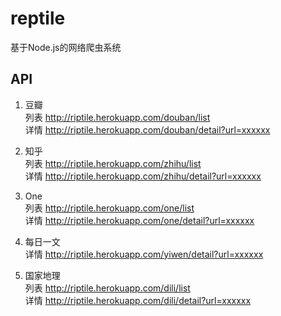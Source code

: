 # reptile
基于Node.js的网络爬虫系统

## API
1. 豆瓣  
列表 http://riptile.herokuapp.com/douban/list  
详情 http://riptile.herokuapp.com/douban/detail?url=xxxxxx

2. 知乎  
列表 http://riptile.herokuapp.com/zhihu/list  
详情 http://riptile.herokuapp.com/zhihu/detail?url=xxxxxx

3. One  
列表 http://riptile.herokuapp.com/one/list  
详情 http://riptile.herokuapp.com/one/detail?url=xxxxxx

4. 每日一文  
详情 http://riptile.herokuapp.com/yiwen/detail?url=xxxxxx

5. 国家地理  
列表 http://riptile.herokuapp.com/dili/list  
详情 http://riptile.herokuapp.com/dili/detail?url=xxxxxx